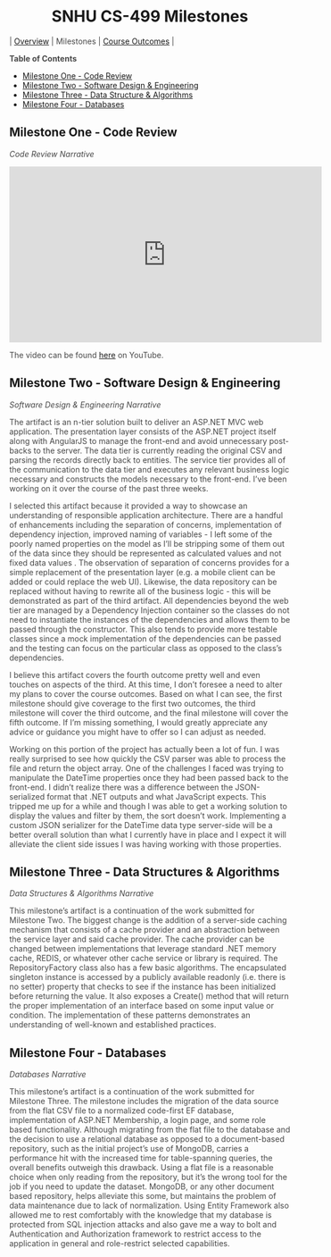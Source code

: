 <style>
	.inner {
		width:  50%;
	}

	.inner > header, h1 {
		text-align: center;
	}

	p.embed-wrapper {
		text-align: center;
	}

	ol > li > ol {
		margin-left: 20px;
	}

	p {
		color: #484848;
	}

	blockquote {
		font-size: 1rem;
		border-color: #dadada;
	}

	table {
		margin-top:  1rem;
		margin-bottom: 1rem;
	}
</style>

# SNHU CS-499 Milestones

| [Overview](/CS-499) | Milestones | [Course Outcomes](/CS-499/Course-Outcomes) |

**Table of Contents**

- [Milestone One - Code Review](#milestone-one---code-review)
- [Milestone Two - Software Design & Engineering](#milestone-two---software-design--engineering)
- [Milestone Three - Data Structure & Algorithms](#milestone-three---data-structure--algorithms)
- [Milestone Four - Databases](#milestone-four---databases)

## Milestone One - Code Review

_Code Review Narrative_

<p class="embed-wrapper">
	<iframe width="560" height="315" src="https://www.youtube.com/embed/Uw7fgN7QZao" title="YouTube video player" frameborder="0" allow="accelerometer; autoplay; clipboard-write; encrypted-media; gyroscope; picture-in-picture" allowfullscreen></iframe>
</p>

The video can be found [here](https://youtu.be/Uw7fgN7QZao) on YouTube.

## Milestone Two - Software Design & Engineering

_Software Design & Engineering Narrative_

The artifact is an n-tier solution built to deliver an ASP.NET MVC web application. The presentation layer consists of the ASP.NET project itself along with AngularJS to manage the front-end and avoid unnecessary post-backs to the server. The data tier is currently reading the original CSV and parsing the records directly back to entities. The service tier provides all of the communication to the data tier and executes any relevant business logic necessary and constructs the models necessary to the front-end. I’ve been working on it over the course of the past three weeks.

I selected this artifact because it provided a way to showcase an understanding of responsible application architecture. There are a handful of enhancements including the separation of concerns, implementation of dependency injection, improved naming of variables - I left some of the poorly named properties on the model as I’ll be stripping some of them out of the data since they should be represented as calculated values and not fixed data values . The observation of separation of concerns provides for a simple replacement of the presentation layer (e.g. a mobile client can be added or could replace the web UI). Likewise, the data repository can be replaced without having to rewrite all of the business logic - this will be demonstrated as part of the third artifact. All dependencies beyond the web tier are managed by a Dependency Injection container so the classes do not need to instantiate the instances of the dependencies and allows them to be passed through the constructor. This also tends to provide more testable classes since a mock implementation of the dependencies can be passed and the testing can focus on the particular class as opposed to the class’s dependencies.

I believe this artifact covers the fourth outcome pretty well and even touches on aspects of the third. At this time, I don’t foresee a need to alter my plans to cover the course outcomes. Based on what I can see, the first milestone should give coverage to the first two outcomes, the third milestone will cover the third outcome, and the final milestone will cover the fifth outcome. If I’m missing something, I would greatly appreciate any advice or guidance you might have to offer so I can adjust as needed.

Working on this portion of the project has actually been a lot of fun. I was really surprised to see how quickly the CSV parser was able to process the file and return the object array. One of the challenges I faced was trying to manipulate the DateTime properties once they had been passed back to the front-end. I didn’t realize there was a difference between the JSON-serialized format that .NET outputs and what JavaScript expects. This tripped me up for a while and though I was able to get a working solution to display the values and filter by them, the sort doesn’t work. Implementing a custom JSON serializer for the DateTime data type server-side will be a better overall solution than what I currently have in place and I expect it will alleviate the client side issues I was having working with those properties.


## Milestone Three - Data Structures & Algorithms

_Data Structures & Algorithms Narrative_

This milestone’s artifact is a continuation of the work submitted for Milestone Two. The biggest change is the addition of a server-side caching mechanism that consists of a cache provider and an abstraction between the service layer and said cache provider. The cache provider can be changed between implementations that leverage standard .NET memory cache, REDIS, or whatever other cache service or library is required. The RepositoryFactory class also has a few basic algorithms. The encapsulated singleton instance is accessed by a publicly available readonly (i.e. there is no setter) property that checks to see if the instance has been initialized before returning the value. It also exposes a Create() method that will return the proper implementation of an interface based on some input value or condition. The implementation of these patterns demonstrates an understanding of well-known and established practices.


## Milestone Four - Databases

_Databases Narrative_

This milestone’s artifact is a continuation of the work submitted for Milestone Three. The milestone includes the migration of the data source from the flat CSV file to a normalized code-first EF database, implementation of ASP.NET Membership, a login page, and some role based functionality. Although migrating from the flat file to the database and the decision to use a relational database as opposed to a document-based repository, such as the initial project’s use of MongoDB, carries a performance hit with the increased time for table-spanning queries, the overall benefits outweigh this drawback. Using a flat file is a reasonable choice when only reading from the repository, but it’s the wrong tool for the job if you need to update the dataset. MongoDB, or any other document based repository, helps alleviate this some, but maintains the problem of data maintenance due to lack of normalization. Using Entity Framework also allowed me to rest comfortably with the knowledge that my database is protected from SQL injection attacks and also gave me a way to bolt and Authentication and Authorization framework to restrict access to the application in general and role-restrict selected capabilities.